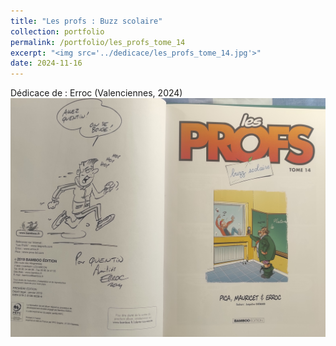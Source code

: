 ```yaml
---
title: "Les profs : Buzz scolaire"
collection: portfolio
permalink: /portfolio/les_profs_tome_14
excerpt: "<img src='../dedicace/les_profs_tome_14.jpg'>"
date: 2024-11-16
---
```


Dédicace de : Erroc (Valenciennes, 2024)
<img src='../dedicace/les_profs_tome_14.jpg'>